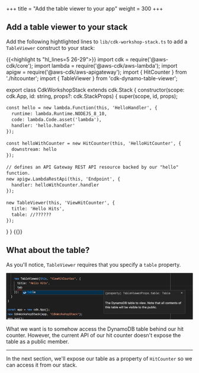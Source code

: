 +++
title = "Add the table viewer to your app"
weight = 300
+++

## Add a table viewer to your stack

Add the following hightlighted lines to
`lib/cdk-workshop-stack.ts` to add a `TableViewer`
construct to your stack:

{{<highlight ts "hl_lines=5 26-29">}}
import cdk = require('@aws-cdk/core');
import lambda = require('@aws-cdk/aws-lambda');
import apigw = require('@aws-cdk/aws-apigateway');
import { HitCounter } from './hitcounter';
import { TableViewer } from 'cdk-dynamo-table-viewer';

export class CdkWorkshopStack extends cdk.Stack {
  constructor(scope: cdk.App, id: string, props?: cdk.StackProps) {
    super(scope, id, props);

    const hello = new lambda.Function(this, 'HelloHandler', {
      runtime: lambda.Runtime.NODEJS_8_10,
      code: lambda.Code.asset('lambda'),
      handler: 'hello.handler'
    });

    const helloWithCounter = new HitCounter(this, 'HelloHitCounter', {
      downstream: hello
    });

    // defines an API Gateway REST API resource backed by our "hello" function.
    new apigw.LambdaRestApi(this, 'Endpoint', {
      handler: helloWithCounter.handler
    });

    new TableViewer(this, 'ViewHitCounter', {
      title: 'Hello Hits',
      table: //??????
    });
  }
}
{{</highlight>}}

## What about the table?

As you'll notice, `TableViewer` requires that you specify a `table` property.

![](./table-viewer-props.png)

What we want is to somehow access the DynamoDB table behind our hit counter.
However, the current API of our hit counter doesn't expose the table as a public
member.

---

In the next section, we'll expose our table as a property of `HitCounter` so we
can access it from our stack.
